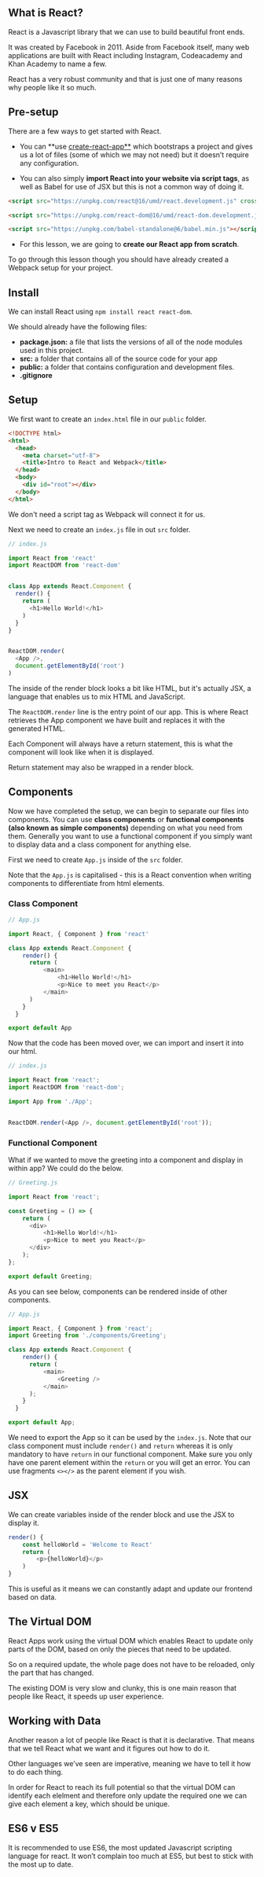 ## What is React?

React is a Javascript library that we can use to build beautiful front ends. 

It was created by Facebook in 2011. Aside from Facebook itself, many web applications are built with React including Instagram, Codeacademy and Khan Academy to name a few.

React has a very robust community and that is just one of many reasons why people like it so much.

## Pre-setup

There are a few ways to get started with React.

- You can **use [create-react-app**](https://create-react-app.dev/docs/getting-started/) which bootstraps a project and gives us a lot of files (some of which we may not need) but it doesn’t require any configuration.

- You can also simply **import React into your website via script tags**, as well as Babel for use of JSX but this is not a common way of doing it.

```html
<script src="https://unpkg.com/react@16/umd/react.development.js" crossorigin></script>

<script src="https://unpkg.com/react-dom@16/umd/react-dom.development.js" crossorigin></script>

<script src="https://unpkg.com/babel-standalone@6/babel.min.js"></script>

```

- For this lesson, we are going to **create our React app from scratch**.

To go through this lesson though you should have already created a Webpack setup for your project.

## Install

We can install React using `npm install react react-dom`.

We should already have the following files:

- **package.json:** a file that lists the versions of all of the node modules used in this project.
- **src:** a folder that contains all of the source code for your app
- **public:** a folder that contains configuration and development files.
- **.gitignore**

## Setup

We first want to create an `index.html` file in our `public` folder.

```html
<!DOCTYPE html>
<html>
  <head>
    <meta charset="utf-8">
    <title>Intro to React and Webpack</title>
  </head>
  <body>
    <div id="root"></div>
  </body>
</html>
```

We don't need a script tag as Webpack will connect it for us.

Next we need to create an `index.js` file in out `src` folder.

```js
// index.js

import React from 'react'
import ReactDOM from 'react-dom'


class App extends React.Component {
  render() {
    return (
      <h1>Hello World!</h1>
    )
  }
}


ReactDOM.render(
  <App />,
  document.getElementById('root')
)
```

The inside of the render block looks a bit like HTML, but it's actually JSX, a language that enables us to mix HTML and JavaScript.

The `ReactDOM.render` line is the entry point of our app. This is where React retrieves the App component we have built and replaces it with the generated HTML.

Each Component will always have a return statement, this is what the component will look like when it is displayed. 

Return statement may also be wrapped in a render block.

## Components

Now we have completed the setup, we can begin to separate our files into components. You can use **class components** or **functional components (also known as simple components)** depending on what you need from them. Generally you want to use a functional component if you simply want to display data and a class component for anything else.

First we need to create `App.js` inside of the `src` folder.

Note that the `App.js` is capitalised - this is a React convention when writing components to differentiate from html elements.

### Class Component

```js
// App.js

import React, { Component } from 'react'

class App extends React.Component {
    render() {
      return (
          <main>
              <h1>Hello World!</h1>
              <p>Nice to meet you React</p>
          </main>
      )
    }
  }

export default App
```

Now that the code has been moved over, we can import and insert it into our html.

```js
// index.js

import React from 'react';
import ReactDOM from 'react-dom';

import App from './App';


ReactDOM.render(<App />, document.getElementById('root'));
```

### Functional Component

What if we wanted to move the greeting into a component and display in within app? We could do the below.

```js
// Greeting.js

import React from 'react';

const Greeting = () => {
    return (
      <div>
          <h1>Hello World!</h1>
          <p>Nice to meet you React</p>
      </div>
    );
};

export default Greeting;
```

As you can see below, components can be rendered inside of other components. 

```js
// App.js

import React, { Component } from 'react';
import Greeting from './components/Greeting';

class App extends React.Component {
    render() {
      return (
          <main>
              <Greeting />
          </main>
      );
    }
  }

export default App;
```
 
We need to export the App so it can be used by the `index.js`. Note that our class component must include `render()` and `return` whereas it is only mandatory to have `return` in our functional component. Make sure you only have one parent element within the `return` or you will get an error. You can use fragments `<></>` as the parent element if you wish.

## JSX

We can create variables inside of the render block and use the JSX to display it.

```js
render() {
    const helloWorld = 'Welcome to React'
    return (
        <p>{helloWorld}</p>
    )
}
```

This is useful as it means we can constantly adapt and update our frontend based on data.

## The Virtual DOM

React Apps work using the virtual DOM which enables React to update only parts of the DOM, based on only the pieces that need to be updated. 

So on a required update, the whole page does not have to be reloaded, only the part that has changed.

The existing DOM is very slow and clunky, this is one main reason that people like React, it speeds up user experience.

## Working with Data

Another reason a lot of people like React is that it is declarative. That means that we tell React what we want and it figures out how to do it. 

Other languages we’ve seen are imperative, meaning we have to tell it how to do each thing.

In order for React to reach its full potential so that the virtual DOM can identify each elelment and therefore only update the required one we can give each element a key, which should be unique.

## ES6 v ES5

It is recommended to use ES6, the most updated Javascript scripting language for react. It won’t complain too much at ES5, but best to stick with the most up to date.